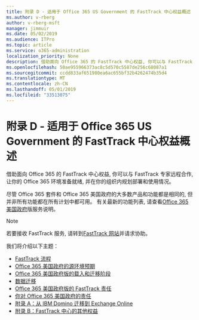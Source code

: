 ```yaml
---
title: 附录 D - 适用于 Office 365 US Government 的 FastTrack 中心权益概述
ms.author: v-rberg
author: v-rberg-msft
manager: jimmuir
ms.date: 05/02/2019
ms.audience: ITPro
ms.topic: article
ms.service: o365-administration
localization_priority: None
description: 借助面向 Office 365 的 FastTrack 中心权益, 你可以与 FastTrack 专家远程合作, 让你的 Office 365 环境准备就绪, 并在你的组织内规划部署和使用情况。
ms.openlocfilehash: 50ae955966373ac8c5d570c5587de256c68087a1
ms.sourcegitcommit: ccdd833af651980ea6ac655bf32b4262474b35d4
ms.translationtype: MT
ms.contentlocale: zh-CN
ms.lasthandoff: 05/01/2019
ms.locfileid: "33513075"
---
```

# <a name="appendix-d---fasttrack-center-benefit-overview-for-office-365-us-government"></a>附录 D - 适用于 Office 365 US Government 的 FastTrack 中心权益概述

借助面向 Office 365 的 FastTrack 中心权益, 你可以与 FastTrack 专家远程合作, 让你的 Office 365 环境准备就绪, 并在你的组织内规划部署和使用情况。 
  
尽管 Office 365 套件和 Office 365 美国政府的大多数产品和功能都是相同的, 但并非所有功能都在所有计划中都可用。 有关最新的功能列表, 请查看[Office 365 美国政府](https://aka.ms/aboutgovcloud)版服务说明。

> [!NOTE]
> 若要接收 FastTrack 服务, 请转到[FastTrack 网站](https://go.microsoft.com/fwlink/?linkid=780698)并请求协助。  

我们将介绍以下主题：
- [FastTrack 流程](O365-fasttrack-process.md) 
- [Office 365 美国政府的源环境预期](US-Gov-appendix-source-environment-expectations.md)   
- [Office 365 美国政府版的载入和迁移阶段](US-Gov-appendix-onboarding-and-migration.md)
- [数据迁移](O365-data-migration.md)    
- [Office 365 美国政府版的 FastTrack 责任](US-Gov-appendix-fasttrack-responsibilities.md)   
- [你对 Office 365 美国政府的责任](US-Gov-appendix-your-responsibilities.md) 
- [附录 A：从 IBM Domino 迁移到 Exchange Online](O365-from-ibm-domino-to-exchange-online.md)   
- [附录 B：FastTrack 中心的其他权益](O365-fasttrack-additional-benefits.md)



